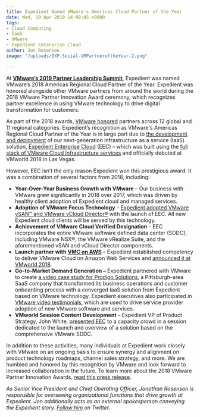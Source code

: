 ```yaml
---
title: Expedient Named VMware's Americas Cloud Partner of the Year
date: Wed, 10 Apr 2019 14:09:45 +0000
tags:
- Cloud Computing
- IaaS
- VMware
- Expedient Enterprise Cloud
author: Jon Rosenson
image: "/uploads/EXP-Social-VMPartneroftheYear-2.png"

---
```

At [**VMware’s 2019 Partner Leadership Summit**](https://www.vmware.com/partner-leadership-summit), Expedient was named VMware’s 2018 Americas Regional Cloud Partner of the Year. Expedient was honored alongside other VMware partners from around the world during the 2018 VMware Partner Innovation Award ceremony, which recognizes partner excellence in using VMware technology to drive digital transformation for customers. 

As part of the 2018 awards, [VMware honored](https://www.vmware.com/company/news/releases/vmw-newsfeed.VMware-Recognizes-Partner-Innovation-Award-Recipients-at-Partner-Leadership-Summit-2019.1796999.html) partners across 12 global and 11 regional categories. Expedient’s recognition as VMware's Americas Regional Cloud Partner of the Year is in large part due to [the development and deployment](https://www.expedient.com/blog/designing-expedient-enterprise-cloud/) of our next-generation infrastructure as a service (IaaS) solution, [Expedient Enterprise Cloud](https://www.expedient.com/services/infrastructure-as-a-service/cloud/) (EEC) – which was built using the [full stack of VMware Cloud Infrastructure services](https://www.expedient.com/blog/expedient-announces-vmware-cloud-verified-designation/) and officially debuted at VMworld 2018 in Las Vegas. 

However, EEC isn’t the only reason Expedient won this prestigious award. It was a combination of several factors from 2018, including:

* **Year-Over-Year Business Growth with VMware** – Our business with VMware grew significantly in 2018 over 2017, which was driven by healthy client adoption of Expedient cloud and managed services.
* **Adoption of VMware Focus Technology** – [Expedient adopted VMware vSAN™ and VMware vCloud Director®](https://www.youtube.com/watch?v=4Skd337goNI) with the launch of EEC. All new Expedient cloud clients will be served by this technology.
* **Achievement of VMware Cloud Verified Designation** – EEC incorporates the entire VMware software defined data center (SDDC), including VMware NSX®, the VMware vRealize Suite, and the aforementioned vSAN and vCloud Director components.
* **Launch partner with** [**VMC on AWS**](https://www.expedient.com/vmc-on-aws/) – Expedient established competency to deliver VMware Cloud on Amazon Web Services and [announced it at VMworld 2018](https://www.expedient.com/press-releases/expedient-to-offer-managed-services-on-vmware-cloud-on-aws/).
* **Go-to-Market Demand Generation –** Expedient partnered with VMware to create [a video case study for Prodigo Solutions](https://youtu.be/6nFw2z5xQ8c), a Pittsburgh-area SaaS company that transformed its business operations and customer onboarding process with a converged IaaS solution from Expedient based on VMware technology. Expedient executives also participated in [VMware video testimonials](https://www.youtube.com/watch?v=QgsR0Goaddg), which are used to drive service provider adoption of new VMware software and services.
* **VMworld Session Content Development** – Expedient VP of Product Strategy, John White, [presented EEC](https://videos.vmworld.com/global/2018?q=john%2520white) to a capacity crowd in a session dedicated to the launch and overview of a solution based on the comprehensive VMware SDDC.

In addition to these activities, many individuals at Expedient work closely with VMware on an ongoing basis to ensure synergy and alignment on product technology roadmaps, channel sales strategy, and more. We are humbled and honored by this recognition by VMware and look forward to increased collaboration in the future. To learn more about the 2018 VMware Partner Innovation Awards, [read this press release](https://www.expedient.com/press-releases/expedient-wins-vmware-2018-regional-partner-innovation-award/). 

_As Senior Vice President and Chief Operating Officer, Jonathan Rosenson is responsible for overseeing organizational functions that drive growth at Expedient. Jon additionally acts as an external spokesperson conveying the Expedient story._ [_Follow him_](https://twitter.com/rosenson) _on Twitter._